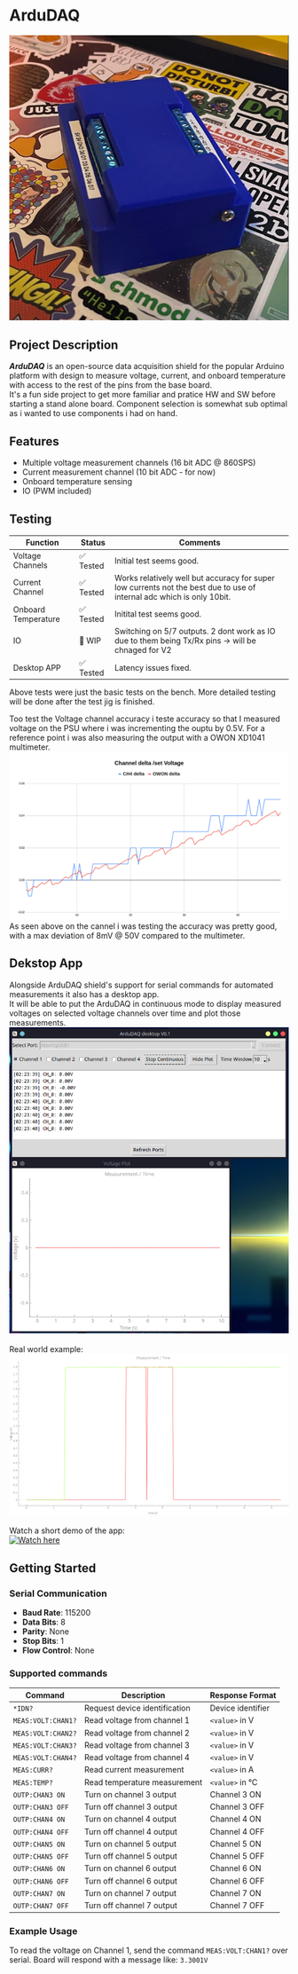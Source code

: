# ArduDAQ

![Alt text](docs/pictures/1.png)

## Project Description

***ArduDAQ*** is an open-source data acquisition shield for the popular Arduino platform with design to measure voltage, current, and onboard temperature with access to the rest of the pins from the base board. <br>
It's a fun side project to get more familiar and pratice HW and SW before starting a stand alone board. Component selection is somewhat sub optimal as i wanted to use components i had on hand.

## Features

- Multiple voltage measurement channels (16 bit ADC @ 860SPS)
- Current measurement channel (10 bit ADC - for now)
- Onboard temperature sensing
- IO (PWM included)


## Testing

| Function         | Status          | Comments            |
|--------------------|-----------------|---------------------|
| Voltage Channels   | ✅ Tested        | Initial test seems good. |
| Current Channel    | ✅ Tested        | Works relatively well but accuracy for super low currents not the best due to use of internal adc which is only 10bit.|
| Onboard Temperature| ✅ Tested  | Initital test seems good.  |
| IO | 🚧  WIP| Switching on 5/7 outputs. 2 dont work as IO due to them being Tx/Rx pins -> will be chnaged for V2 |
| Desktop APP | ✅ Tested  | Latency issues fixed. |

Above tests were just the basic tests on the bench.
More detailed testing will be done after the test jig is finished.

Too test the Voltage channel accuracy i teste accuracy so that I measured voltage on the PSU where i was incrementing the ouptu by 0.5V. For a reference point i was also measuring the output with a OWON XD1041 multimeter.
![Alt text](docs/pictures/accuracy_test.png)
As seen above on the cannel i was testing the accuracy was pretty good, with a max deviation of 8mV @ 50V compared to the multimeter.


## Dekstop App
Alongside ArduDAQ shield's support for serial commands for automated measurements it also has a desktop app.<br>
It will be able to put the ArduDAQ in continuous mode to display measured voltages on selected voltage channels over time and plot those measurements.</br>
![Alt text](docs/pictures/new_gui.png)
</br>
<br>
Real world example:
![Alt text](docs/pictures/real-world-example.png)</br>
</br>Watch a short demo of the app:</br>
[![Watch here](https://img.youtube.com/vi/IrxwRATrHMw/0.jpg)](https://www.youtube.com/watch?v=IrxwRATrHMw)


## Getting Started

### Serial Communication
- **Baud Rate**: 115200
- **Data Bits**: 8
- **Parity**: None
- **Stop Bits**: 1
- **Flow Control**: None

### Supported commands
| Command           | Description                           | Response Format    |
|-------------------|---------------------------------------|--------------------|
| `*IDN?`          | Request device identification         | Device identifier  |
| `MEAS:VOLT:CHAN1?`| Read voltage from channel 1          | `<value>` in V     |
| `MEAS:VOLT:CHAN2?`| Read voltage from channel 2          | `<value>` in V     |
| `MEAS:VOLT:CHAN3?`| Read voltage from channel 3          | `<value>` in V     |
| `MEAS:VOLT:CHAN4?`| Read voltage from channel 4          | `<value>` in V     |
| `MEAS:CURR?`      | Read current measurement             | `<value>` in A     |
| `MEAS:TEMP?`      | Read temperature measurement         | `<value>` in °C|
| `OUTP:CHAN3 ON`   | Turn on channel 3 output             | Channel 3 ON       |
| `OUTP:CHAN3 OFF`  | Turn off channel 3 output            | Channel 3 OFF      |
| `OUTP:CHAN4 ON`   | Turn on channel 4 output             | Channel 4 ON       |
| `OUTP:CHAN4 OFF`  | Turn off channel 4 output            | Channel 4 OFF      |
| `OUTP:CHAN5 ON`   | Turn on channel 5 output             | Channel 5 ON       |
| `OUTP:CHAN5 OFF`  | Turn off channel 5 output            | Channel 5 OFF      |
| `OUTP:CHAN6 ON`   | Turn on channel 6 output             | Channel 6 ON       |
| `OUTP:CHAN6 OFF`  | Turn off channel 6 output            | Channel 6 OFF      |
| `OUTP:CHAN7 ON`   | Turn on channel 7 output             | Channel 7 ON       |
| `OUTP:CHAN7 OFF`  | Turn off channel 7 output            | Channel 7 OFF      |



### Example Usage

To read the voltage on Channel 1, send the command `MEAS:VOLT:CHAN1?` over serial. Board will respond with a message like: `3.3001V`




